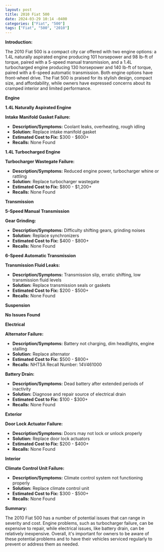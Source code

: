 ```yaml
---
layout: post
title: 2010 Fiat 500
date: 2024-03-29 10:14 -0400
categories: ["Fiat", "500"]
tags: ["Fiat", "500", "2010"]
---
```

**Introduction:**

The 2010 Fiat 500 is a compact city car offered with two engine options: a 1.4L naturally aspirated engine producing 101 horsepower and 98 lb-ft of torque, paired with a 5-speed manual transmission, and a 1.4L turbocharged engine producing 130 horsepower and 140 lb-ft of torque, paired with a 6-speed automatic transmission. Both engine options have front-wheel drive. The Fiat 500 is praised for its stylish design, compact size, and affordability, while owners have expressed concerns about its cramped interior and limited performance.

**Engine**

**1.4L Naturally Aspirated Engine**

**Intake Manifold Gasket Failure:**
* **Description/Symptoms:** Coolant leaks, overheating, rough idling
* **Solution:** Replace intake manifold gasket
* **Estimated Cost to Fix:** $300 - $600+
* **Recalls:** None Found

**1.4L Turbocharged Engine**

**Turbocharger Wastegate Failure:**
* **Description/Symptoms:** Reduced engine power, turbocharger whine or rattling
* **Solution:** Replace turbocharger wastegate
* **Estimated Cost to Fix:** $800 - $1,200+
* **Recalls:** None Found

**Transmission**

**5-Speed Manual Transmission**

**Gear Grinding:**
* **Description/Symptoms:** Difficulty shifting gears, grinding noises
* **Solution:** Replace synchronizers
* **Estimated Cost to Fix:** $400 - $800+
* **Recalls:** None Found

**6-Speed Automatic Transmission**

**Transmission Fluid Leaks:**
* **Description/Symptoms:** Transmission slip, erratic shifting, low transmission fluid levels
* **Solution:** Replace transmission seals or gaskets
* **Estimated Cost to Fix:** $200 - $500+
* **Recalls:** None Found

**Suspension**

**No Issues Found**

**Electrical**

**Alternator Failure:**
* **Description/Symptoms:** Battery not charging, dim headlights, engine stalling
* **Solution:** Replace alternator
* **Estimated Cost to Fix:** $500 - $800+
* **Recalls:** NHTSA Recall Number: 14V461000

**Battery Drain:**
* **Description/Symptoms:** Dead battery after extended periods of inactivity
* **Solution:** Diagnose and repair source of electrical drain
* **Estimated Cost to Fix:** $100 - $300+
* **Recalls:** None Found

**Exterior**

**Door Lock Actuator Failure:**
* **Description/Symptoms:** Doors may not lock or unlock properly
* **Solution:** Replace door lock actuators
* **Estimated Cost to Fix:** $200 - $400+
* **Recalls:** None Found

**Interior**

**Climate Control Unit Failure:**
* **Description/Symptoms:** Climate control system not functioning properly
* **Solution:** Replace climate control unit
* **Estimated Cost to Fix:** $300 - $500+
* **Recalls:** None Found

**Summary:**

The 2010 Fiat 500 has a number of potential issues that can range in severity and cost. Engine problems, such as turbocharger failure, can be expensive to repair, while electrical issues, like battery drain, can be relatively inexpensive. Overall, it's important for owners to be aware of these potential problems and to have their vehicles serviced regularly to prevent or address them as needed.
